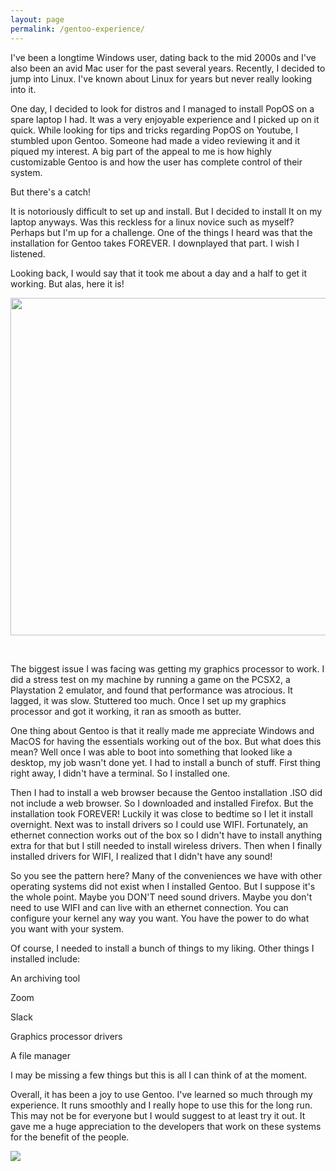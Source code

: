 ```yaml
---
layout: page
permalink: /gentoo-experience/
---
```



<p> I've been a longtime Windows user, dating back to the mid 2000s and I've also been an avid Mac user for the past
several years.
Recently, I decided to jump into Linux. I've known about Linux for years but never really looking into it.
</p>

<p>One day, I decided to look for distros and I managed to install PopOS on a spare laptop I had. It was a very
        enjoyable experience and I picked up on it quick.
        While looking for tips and tricks regarding PopOS on Youtube, I stumbled upon Gentoo. Someone had made a video
        reviewing it and it piqued my interest.
        A big part of the appeal to me is how highly customizable Gentoo is and how the user has complete control of
        their system.</p>

<p>But there's a catch!</p>

<p>It is notoriously difficult to set up and install. But I decided to install It on my laptop anyways.
        Was this reckless for a linux novice such as myself? Perhaps but I'm up for a challenge.
        One of the things I heard was that the installation for Gentoo takes FOREVER. I downplayed that part. I wish I
        listened.</p>

<p>Looking back, I would say that it took me about a day and a half to get it working. But alas, here it is!</p>

<p><a><img src="https://i.imgur.com/Ecjx7vQ.png" class="center" height="540"
            width="960" /></a></p>
<br>

<p>The biggest issue I was facing was getting my graphics processor to work. I did a stress test on my machine by
        running a game on the PCSX2, a Playstation 2 emulator, and found that performance was atrocious. It lagged, it
        was slow. Stuttered too much. Once I set up
        my graphics processor and got it working, it ran as smooth as butter.</p>

<p>One thing about Gentoo is that it really made me appreciate Windows and MacOS for having the essentials working
        out of the box. But what does this mean?
        Well once I was able to boot into something that looked like a desktop, my job wasn't done yet.
        I had to install a bunch of stuff. First thing right away, I didn't have a terminal. So I installed one.</p>

<p>Then I had to install a web browser because the Gentoo installation .ISO did not include a web browser.
        So I downloaded and installed Firefox. But the installation took FOREVER! Luckily it was close to bedtime so I
        let it install overnight.
        Next was to install drivers so I could use WIFI. Fortunately, an ethernet connection works out of the box so I
        didn't have to install anything extra for that but I still needed to install wireless drivers.
        Then when I finally installed drivers for WIFI, I realized that I didn't have any sound!</p>

<p>So you see the pattern here? Many of the conveniences we have with other operating systems did not exist when I
        installed Gentoo.
        But I suppose it's the whole point. Maybe you DON'T need sound drivers. Maybe you don't need to use WIFI and can
        live with an ethernet connection. You can configure your kernel any way you want.
        You have the power to do what you want with your system.</p>

<p>Of course, I needed to install a bunch of things to my liking. Other things I installed include:</p>

<p>An archiving tool</p>
<p>Zoom</p>
<p>Slack</p>
<p>Graphics processor drivers</p>
<p>A file manager</p>

<p>I may be missing a few things but this is all I can think of at the moment.</p>
<p>Overall, it has been a joy to use Gentoo. I've learned so much through my experience. It runs smoothly
        and I really hope to use this for the long run. This may not be for everyone but I would suggest to at least try
        it out. It gave me a huge appreciation to the developers that work on these systems for the benefit of the
        people.</p>
        

<p><a><img src="https://i.imgur.com/0iWNpF8.png" /></a></p>